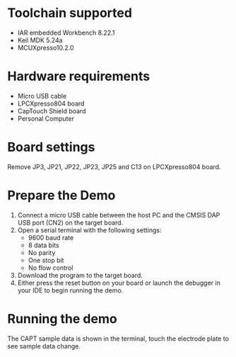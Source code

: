 Toolchain supported
===================
- IAR embedded Workbench 8.22.1
- Keil MDK 5.24a
- MCUXpresso10.2.0

Hardware requirements
=====================
- Micro USB cable
- LPCXpresso804 board
- CapTouch Shield board
- Personal Computer

Board settings
==============
Remove JP3, JP21, JP22, JP23, JP25 and C13 on LPCXpresso804 board.

Prepare the Demo
================
1.  Connect a micro USB cable between the host PC and the CMSIS DAP USB port (CN2) on the target board.
2.  Open a serial terminal with the following settings:
    - 9600 baud rate
    - 8 data bits
    - No parity
    - One stop bit
    - No flow control
3.  Download the program to the target board.
4.  Either press the reset button on your board or launch the debugger in your IDE to begin running the demo.

Running the demo
================
The CAPT sample data is shown in the terminal, touch the electrode plate to see
sample data change.
